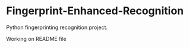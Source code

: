 # Fingerprint-Enhanced-Recognition
Python fingerprinting recognition project.

Working on README file
